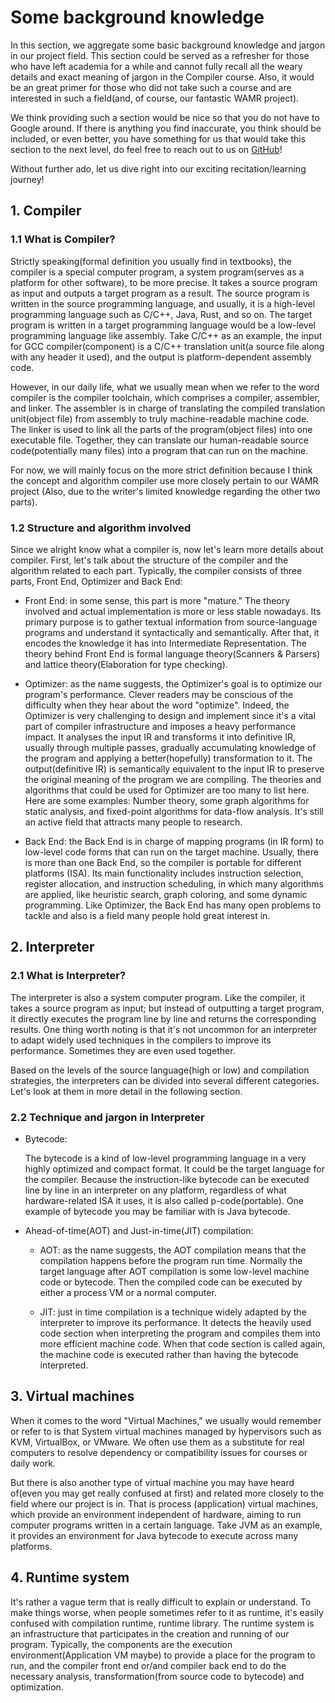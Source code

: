 # Some background knowledge

In this section, we aggregate some basic background knowledge and jargon in our project field. This section could be served as a refresher for those who have left academia for a while and cannot fully recall all the weary details and exact meaning of jargon in the Compiler course. Also, it would be an great primer for those who did not take such a course and are interested in such a field(and, of course, our fantastic WAMR project).

We think providing such a section would be nice so that you do not have to Google around. If there is anything you find inaccurate, you think should be included, or even better, you have something for us that would take this section to the next level, do feel free to reach out to us on [GitHub](https://github.com/bytecodealliance/wasm-micro-runtime)!

Without further ado, let us dive right into our exciting recitation/learning journey!

## 1. Compiler

### 1.1 What is Compiler?

Strictly speaking(formal definition you usually find in textbooks), the compiler is a special computer program, a system program(serves as a platform for other software), to be more precise. It takes a source program as input and outputs a target program as a result. The source program is written in the source programming language, and usually, it is a high-level programming language such as C/C++, Java, Rust, and so on. The target program is written in a target programming language would be a low-level programming language like assembly. Take C/C++ as an example, the input for GCC compiler(component) is a C/C++ translation unit(a source file along with any header it used), and the output is platform-dependent assembly code.

However, in our daily life, what we usually mean when we refer to the word compiler is the compiler toolchain, which comprises a compiler, assembler, and linker. The assembler is in charge of translating the compiled translation unit(object file) from assembly to truly machine-readable machine code. The linker is used to link all the parts of the program(object files) into one executable file. Together, they can translate our human-readable source code(potentially many files) into a program that can run on the machine.

For now, we will mainly focus on the more strict definition because I think the concept and algorithm compiler use more closely pertain to our WAMR project (Also, due to the writer's limited knowledge regarding the other two parts).

<!-- TODO: graph -->

### 1.2 Structure and algorithm involved

<!-- TODO: graph -->

Since we alright know what a compiler is, now let's learn more details about compiler. First, let's talk about the structure of the compiler and the algorithm related to each part. Typically, the compiler consists of three parts, Front End, Optimizer and Back End:

- Front End: in some sense, this part is more "mature." The theory involved and actual implementation is more or less stable nowadays. Its primary purpose is to gather textual information from source-language programs and understand it syntactically and semantically. After that, it encodes the knowledge it has into Intermediate Representation. The theory behind Front End is formal language theory(Scanners & Parsers) and lattice theory(Elaboration for type checking).

- Optimizer: as the name suggests, the Optimizer's goal is to optimize our program's performance. Clever readers may be conscious of the difficulty when they hear about the word "optimize". Indeed, the Optimizer is very challenging to design and implement since it's a vital part of compiler infrastructure and imposes a heavy performance impact. It analyses the input IR and transforms it into definitive IR, usually through multiple passes, gradually accumulating knowledge of the program and applying a better(hopefully) transformation to it. The output(definitive IR) is semantically equivalent to the input IR to preserve the original meaning of the program we are compiling. The theories and algorithms that could be used for Optimizer are too many to list here. Here are some examples: Number theory, some graph algorithms for static analysis, and fixed-point algorithms for data-flow analysis. It's still an active field that attracts many people to research.

- Back End: the Back End is in charge of mapping programs (in IR form) to low-level code forms that can run on the target machine. Usually, there is more than one Back End, so the compiler is portable for different platforms (ISA). Its main functionality includes instruction selection, register allocation, and instruction scheduling, in which many algorithms are applied, like heuristic search, graph coloring, and some dynamic programming. Like Optimizer, the Back End has many open problems to tackle and also is a field many people hold great interest in.

## 2. Interpreter

### 2.1 What is Interpreter?

The interpreter is also a system computer program. Like the compiler, it takes a source program as input; but instead of outputting a target program, it directly executes the program line by line and returns the corresponding results. One thing worth noting is that it's not uncommon for an interpreter to adapt widely used techniques in the compilers to improve its performance. Sometimes they are even used together.

Based on the levels of the source language(high or low) and compilation strategies, the interpreters can be divided into several different categories. Let's look at them in more detail in the following section.

### 2.2  Technique and jargon in Interpreter

- Bytecode:

  The bytecode is a kind of low-level programming language in a very highly optimized and compact format. It could be the target language for the compiler. Because the instruction-like bytecode can be executed line by line in an interpreter on any platform, regardless of what hardware-related ISA it uses, it is also called p-code(portable). One example of bytecode you may be familiar with is Java bytecode.
  
- Ahead-of-time(AOT) and Just-in-time(JIT) compilation:

  - AOT: as the name suggests, the AOT compilation means that the compilation happens before the program run time. Normally the target language after  AOT compilation is some low-level machine code or bytecode. Then the compiled code can be executed by either a process VM or a normal computer.

  - JIT: just in time compilation is a technique widely adapted by the interpreter to improve its performance. It detects the heavily used code section when interpreting the program and compiles them into more efficient machine code. When that code section is called again, the machine code is executed rather than having the bytecode interpreted.

## 3. Virtual machines

When it comes to the word "Virtual Machines," we usually would remember or refer to is that System virtual machines managed by hypervisors such as KVM, VirtualBox, or VMware. We often use them as a substitute for real computers to resolve dependency or compatibility issues for courses or daily work.

But there is also another type of virtual machine you may have heard of(even you may get really confused at first) and related more closely to the field where our project is in. That is process (application) virtual machines, which provide an environment independent of hardware, aiming to run computer programs written in a certain language. Take JVM as an example, it provides an environment for Java bytecode to execute across many platforms.

## 4. Runtime system

It's rather a vague term that is really difficult to explain or understand. To make things worse, when people sometimes refer to it as runtime, it's easily confused with compilation runtime, runtime library. The runtime system is an infrastructure that participates in the creation and running of our program. Typically, the components are the execution environment(Application VM maybe) to provide a place for the program to run, and the compiler front end or/and compiler back end to do the necessary analysis, transformation(from source code to bytecode) and optimization.
